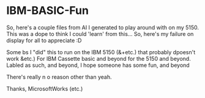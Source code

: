 # IBM-BASIC-Fun
So, here's a couple files from AI I generated to play around with on my 5150. This was a dope to think I could 'learn' from this... So, here's my failure on display for all to appreciate :D

Some bs I "did" this to run on the IBM 5150 (&amp;+etc.) that probably dpoesn't work &etc.) For IBM Cassette basic and beyond for the 5150 and beyond.
Labled as such, and beyond, I hope someone has some fun, and beyond

There's really n o reason other than yeah.

Thanks,
MicrosoftWorks
(etc.)
